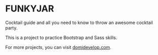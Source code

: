 # FUNKYJAR

Cocktail guide and all you need to know to throw an awesome cocktail party.

This is a project to practice Bootstrap and Sass skills.

For more projects, you can visit [domidevelop.com](https://domidevelop.com).
